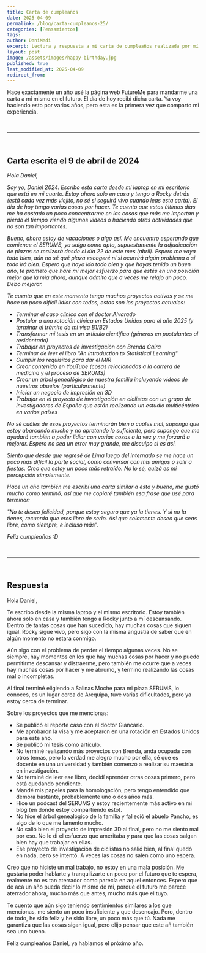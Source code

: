 ```yaml
---
title: Carta de cumpleaños
date: 2025-04-09
permalink: /blog/carta-cumpleanos-25/
categories: [Pensamientos]
tags: 
author: DaniMedi
excerpt: Lectura y respuesta a mi carta de cumpleaños realizada por mí un año atrás
layout: post
image: /assets/images/happy-birthday.jpg
published: true
last_modified_at: 2025-04-09
redirect_from:
---
```

Hace exactamente un año usé la página web FutureMe para mandarme una carta a mí mismo en el futuro. El día de hoy recibí dicha carta. Ya voy haciendo esto por varios años, pero esta es la primera vez que comparto mi experiencia.

<br>

----

<br>

## Carta escrita el 9 de abril de 2024

*Hola Daniel,*  
  
*Soy yo, Daniel 2024. Escribo esta carta desde mi laptop en mi escritorio que está en mi cuarto. Estoy ahora solo en casa y tengo a Rocky detrás (está cada vez más viejito, no sé si seguirá vivo cuando leas esta carta). El día de hoy tengo varias cosas por hacer. Te cuento que estos últimos días me ha costado un poco concentrarme en las cosas que más me importan y pierdo el tiempo viendo algunos videos o haciendo otras actividades que no son tan importantes.*  
  
*Bueno, ahora estoy de vacaciones o algo así. Me encuentro esperando que comience el SERUMS, ya salgo como apto, supuestamente la adjudicación de plazas se realizará desde el día 22 de este mes (abril). Espero me vaya todo bien, aún no sé qué plaza escogeré ni si ocurrirá algún problema o si todo irá bien. Espero que haya ido todo bien y que hayas tenido un buen año, te prometo que haré mi mejor esfuerzo para que estés en una posición mejor que la mía ahora, aunque admito que a veces me relajo un poco. Debo mejorar.*  
  
*Te cuento que en este momento tengo muchos proyectos activos y se me hace un poco difícil lidiar con todos, estos son los proyectos actuales:*  
- *Terminar el caso clínico con el doctor Alvarado*  
- *Postular a una rotación clínica en Estados Unidos para el año 2025 (y terminar el trámite de mi visa B1/B2)*  
- *Transformar mi tesis en un artículo científico (géneros en postulantes al residentado)*  
- *Trabajar en proyectos de investigación con Brenda Caira*  
- *Terminar de leer el libro "An Introduction to Statistical Learning"*  
- *Cumplir los requisitos para dar el MIR*  
- *Crear contenido en YouTube (cosas relacionadas a la carrera de medicina y el proceso de SERUMS)*
- *Crear un árbol genealógico de nuestra familia incluyendo videos de nuestros abuelos (particularmente)*  
- *Iniciar un negocio de impresión en 3D*  
- *Trabajar en el proyecto de investigación en ciclistas con un grupo de investigadores de España que están realizando un estudio multicéntrico en varios países*  
  
*No sé cuáles de esos proyectos terminarán bien o cuáles mal, supongo que estoy abarcando mucho y no apretando lo suficiente, pero supongo que me ayudará también a poder lidiar con varias cosas a la vez y me forzará a mejorar. Espero no sea un error muy grande, me disculpo si es así.*  
  
*Siento que desde que regresé de Lima luego del internado se me hace un poco más difícil la parte social, como conversar con mis amigos o salir a fiestas. Creo que estoy un poco más retraído. No lo sé, quizá es mi percepción simplemente.*  
  
*Hace un año también me escribí una carta similar a esta y bueno, me gustó mucho como terminó, así que me copiaré también esa frase que usé para terminar:*  
  
*"No te deseo felicidad, porque estoy seguro que ya la tienes. Y si no la tienes, recuerda que eres libre de serlo. Así que solamente deseo que seas libre, como siempre, e incluso más".*  
  
*Feliz cumpleaños :D*

<br>

----

<br>

## Respuesta

Hola Daniel,

Te escribo desde la misma laptop y el mismo escritorio. Estoy también ahora solo en casa y también tengo a Rocky junto a mí descansando. Dentro de tantas cosas que han sucedido, hay muchas cosas que siguen igual. Rocky sigue vivo, pero sigo con la misma angustia de saber que en algún momento no estará conmigo.

Aún sigo con el problema de perder el tiempo algunas veces. No se siempre, hay momentos en los que hay muchas cosas por hacer y no puedo permitirme descansar y distraerme, pero también me ocurre que a veces hay muchas cosas por hacer y me abrumo, y termino realizando las cosas mal o incompletas.

Al final terminé eligiendo a Salinas Moche para mi plaza SERUMS, lo conoces, es un lugar cerca de Arequipa, tuve varias dificultades, pero ya estoy cerca de terminar.

Sobre los proyectos que me mencionas:

- Se publicó el reporte caso con el doctor Giancarlo.
- Me aprobaron la visa y me aceptaron en una rotación en Estados Unidos para este año.
- Se publicó mi tesis como artículo.
- No terminé realizando más proyectos con Brenda, anda ocupada con otros temas, pero la verdad me alegro mucho por ella, sé que es docente en una universidad y también comenzó a realizar su maestría en investigación.
- No terminé de leer ese libro, decidí aprender otras cosas primero, pero está quedando pendiente.
- Mandé mis papeles para la homologación, pero tengo entendido que demora bastante, probablemente uno o dos años más.
- Hice un podcast del SERUMS y estoy recientemente más activo en mi blog (en donde estoy compartiendo esto).
- No hice el árbol genealógico de la familia y falleció el abuelo Pancho, es algo de lo que me lamento mucho.
- No salió bien el proyecto de impresión 3D al final, pero no me siento mal por eso. No le di el esfuerzo que ameritaba y para que las cosas salgan bien hay que trabajar en ellas.
- Ese proyecto de investigación de ciclistas no salió bien, al final quedó en nada, pero se intentó. A veces las cosas no salen como uno espera.

Creo que no hiciste un mal trabajo, no estoy en una mala posición. Me gustaría poder hablarte y tranquilizarte un poco por el futuro que te espera, realmente no es tan aterrador como parecía en aquel entonces. Espero que de acá un año pueda decir lo mismo de mí, porque el futuro me parece aterrador ahora, mucho más que antes, mucho más que el tuyo.

Te cuento que aún sigo teniendo sentimientos similares a los que mencionas, me siento un poco insuficiente y que desencajo. Pero, dentro de todo, he sido feliz y he sido libre, un poco más que tú. Nada me garantiza que las cosas sigan igual, pero elijo pensar que este añ también sea uno bueno.

Feliz cumpleaños Daniel, ya hablamos el próximo año.
